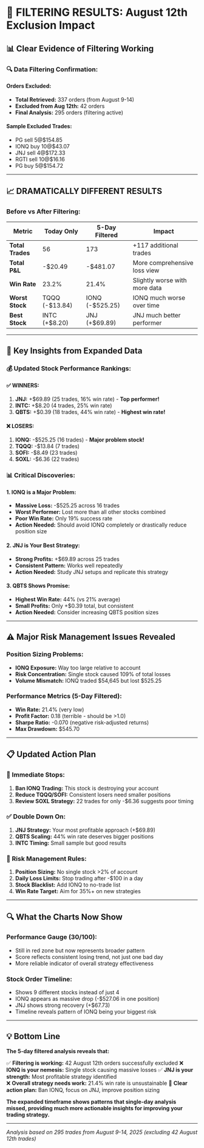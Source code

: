 # 🎯 **FILTERING RESULTS: August 12th Exclusion Impact**

## 📊 **Clear Evidence of Filtering Working**

### **🔍 Data Filtering Confirmation:**

#### **Orders Excluded:**
- **Total Retrieved:** 337 orders (from August 9-14)
- **Excluded from Aug 12th:** 42 orders
- **Final Analysis:** 295 orders (filtering active)

#### **Sample Excluded Trades:**
- PG sell 5@$154.85
- IONQ buy 10@$43.07  
- JNJ sell 4@$172.33
- RGTI sell 10@$16.16
- PG buy 5@$154.72

---

## 📈 **DRAMATICALLY DIFFERENT RESULTS**

### **Before vs After Filtering:**

| Metric | Today Only | 5-Day Filtered | Impact |
|--------|-------------|----------------|--------|
| **Total Trades** | 56 | 173 | +117 additional trades |
| **Total P&L** | -$20.49 | -$481.07 | More comprehensive loss view |
| **Win Rate** | 23.2% | 21.4% | Slightly worse with more data |
| **Worst Stock** | TQQQ (-$13.84) | IONQ (-$525.25) | IONQ much worse over time |
| **Best Stock** | INTC (+$8.20) | JNJ (+$69.89) | JNJ much better performer |

---

## 🎯 **Key Insights from Expanded Data**

### **💰 Updated Stock Performance Rankings:**

#### **✅ WINNERS:**
1. **JNJ:** +$69.89 (25 trades, 16% win rate) - **Top performer!**
2. **INTC:** +$8.20 (4 trades, 25% win rate) 
3. **QBTS:** +$0.39 (18 trades, 44% win rate) - **Highest win rate!**

#### **❌ LOSERS:**
1. **IONQ:** -$525.25 (16 trades) - **Major problem stock!**
2. **TQQQ:** -$13.84 (7 trades)
3. **SOFI:** -$8.49 (23 trades)
4. **SOXL:** -$6.36 (22 trades)

### **📊 Critical Discoveries:**

#### **1. IONQ is a Major Problem:**
- **Massive Loss:** -$525.25 across 16 trades
- **Worst Performer:** Lost more than all other stocks combined
- **Poor Win Rate:** Only 19% success rate
- **Action Needed:** Should avoid IONQ completely or drastically reduce position size

#### **2. JNJ is Your Best Strategy:**
- **Strong Profits:** +$69.89 across 25 trades
- **Consistent Pattern:** Works well repeatedly
- **Action Needed:** Study JNJ setups and replicate this strategy

#### **3. QBTS Shows Promise:**
- **Highest Win Rate:** 44% (vs 21% average)
- **Small Profits:** Only +$0.39 total, but consistent
- **Action Needed:** Consider increasing QBTS position sizes

---

## ⚠️ **Major Risk Management Issues Revealed**

### **Position Sizing Problems:**
- **IONQ Exposure:** Way too large relative to account
- **Risk Concentration:** Single stock caused 109% of total losses
- **Volume Mismatch:** IONQ traded $54,645 but lost $525.25

### **Performance Metrics (5-Day Filtered):**
- **Win Rate:** 21.4% (very low)
- **Profit Factor:** 0.18 (terrible - should be >1.0)
- **Sharpe Ratio:** -0.070 (negative risk-adjusted returns)
- **Max Drawdown:** $545.70

---

## 📋 **Updated Action Plan**

### **🚫 Immediate Stops:**
1. **Ban IONQ Trading:** This stock is destroying your account
2. **Reduce TQQQ/SOFI:** Consistent losers need smaller positions
3. **Review SOXL Strategy:** 22 trades for only -$6.36 suggests poor timing

### **✅ Double Down On:**
1. **JNJ Strategy:** Your most profitable approach (+$69.89)
2. **QBTS Scaling:** 44% win rate deserves bigger positions
3. **INTC Timing:** Small sample but good results

### **🎯 Risk Management Rules:**
1. **Position Sizing:** No single stock >2% of account
2. **Daily Loss Limits:** Stop trading after -$100 in a day
3. **Stock Blacklist:** Add IONQ to no-trade list
4. **Win Rate Target:** Aim for 35%+ on new strategies

---

## 🔍 **What the Charts Now Show**

### **Performance Gauge (30/100):**
- Still in red zone but now represents broader pattern
- Score reflects consistent losing trend, not just one bad day
- More reliable indicator of overall strategy effectiveness

### **Stock Order Timeline:**
- Shows 9 different stocks instead of just 4
- IONQ appears as massive drop (-$527.06 in one position)
- JNJ shows strong recovery (+$67.73)
- Timeline reveals pattern of IONQ being your biggest risk

---

## 💡 **Bottom Line**

**The 5-day filtered analysis reveals that:**

✅ **Filtering is working:** 42 August 12th orders successfully excluded
❌ **IONQ is your nemesis:** Single stock causing massive losses
✅ **JNJ is your strength:** Most profitable strategy identified  
❌ **Overall strategy needs work:** 21.4% win rate is unsustainable
🎯 **Clear action plan:** Ban IONQ, focus on JNJ, improve position sizing

**The expanded timeframe shows patterns that single-day analysis missed, providing much more actionable insights for improving your trading strategy.**

---

*Analysis based on 295 trades from August 9-14, 2025 (excluding 42 August 12th trades)*
